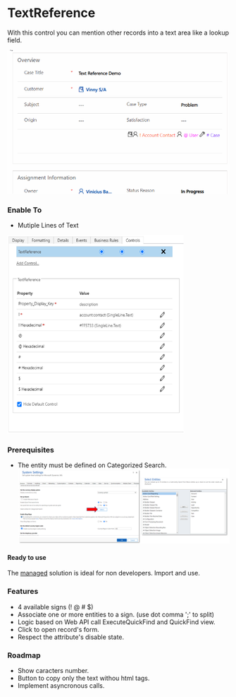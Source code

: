 # TextReference

With this control you can mention other records into a text area like a lookup field.

![alt text](https://github.com/VinnyDyn/TextReference/blob/master/images/text-reference-demo.gif)

### Enable To
- Mutiple Lines of Text
<img src="https://github.com/VinnyDyn/TextReference/blob/master/images/text-reference-config.png" width="400" height="450"/>

### Prerequisites
- The entity must be defined on Categorized Search.
![alt text](https://github.com/VinnyDyn/TextReference/blob/master/images/text-reference-categorized-search.png)

#### Ready to use
The [managed](https://github.com/VinnyDyn/StatusReasonKanban/releases/download/2.0.0.0/VinnyBControls_2_0_0_0_managed.zip) solution is ideal for non developers. Import and use.

### Features
- 4 available signs (! @ # $)
- Associate one or more entities to a sign. (use dot comma ';' to split)
- Logic based on Web API call ExecuteQuickFind and QuickFind view.
- Click to open record's form.
- Respect the attribute's disable state.

### Roadmap
- Show caracters number.
- Button to copy only the text withou html tags.
- Implement asyncronous calls.

